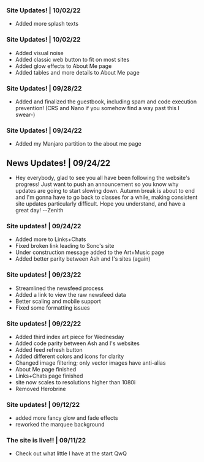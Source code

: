 ### <update/> Site Updates! | 10/02/22

- Added more splash texts

### <update/> Site Updates! | 10/02/22

- Added visual noise
- Added classic web button to fit on most sites
- Added glow effects to About Me page
- Added tables and more details to About Me page

### <update/> Site Updates! | 09/28/22

- Added and finalized the guestbook, including spam and code execution prevention! (CRS and Nano if you somehow find a way past this I swear-)

### <update/> Site Updates! | 09/24/22

- Added my Manjaro partition to the about me page

## <news/> News Updates! | 09/24/22

- Hey everybody, glad to see you all have been following the website's progress! Just want to push an announcement so you know why updates are going to start slowing down. Autumn break is about to end and I'm gonna have to go back to classes for a while, making consistent site updates particularly difficult. Hope you understand, and have a great day! --Zenith

### <update/> Site updates! | 09/24/22

- Added more to Links+Chats
- Fixed broken link leading to Sonc's site
- Under construction message added to the Art+Music page
- Added better parity between Ash and I's sites (again)

### <update/> Site updates! | 09/23/22

- Streamlined the newsfeed process
- Added a link to view the raw newsfeed data
- Better scaling and mobile support
- Fixed some formatting issues

### <update/> Site updates! | 09/22/22

- Added third index art piece for Wednesday
- Added code parity between Ash and I's websites
- Added feed refresh button
- Added different colors and icons for clarity
- Changed image filtering; only vector images have anti-alias
- About Me page finished
- Links+Chats page finished
- site now scales to resolutions higher than 1080i
- Removed Herobrine

### <update/> Site updates! | 09/12/22

- added more fancy glow and fade effects
- reworked the marquee background

### <update/> The site is live!! | 09/11/22

- Check out what little I have at the start QwQ